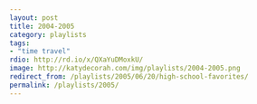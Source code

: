 ```yaml
---
layout: post
title: 2004-2005
category: playlists
tags:
- "time travel"
rdio: http://rd.io/x/QXaYuDMoxkU/
image: http://katydecorah.com/img/playlists/2004-2005.png
redirect_from: /playlists/2005/06/20/high-school-favorites/
permalink: /playlists/2005/
---
```


